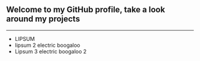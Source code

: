 Welcome to my GitHub profile, take a look around my projects 
---

---

* LIPSUM
* lipsum 2 electric boogaloo
* Lipsum 3 electric boogaloo 2 